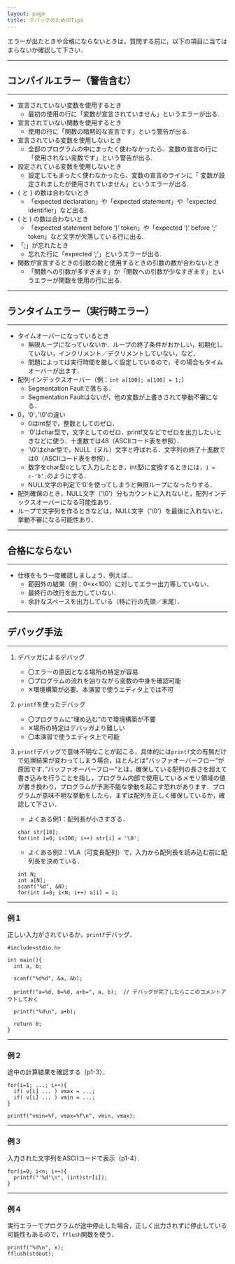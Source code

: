 ```yaml
---
layout: page
title: デバッグのためのTips
---
```


エラーが出たときや合格にならないときは，質問する前に，以下の項目に当てはまらないか確認して下さい．

---
## コンパイルエラー（警告含む）
---

* 宣言されていない変数を使用するとき
   * 最初の使用の行に「変数が宣言されていません」というエラーが出る.
* 宣言されていない関数を使用するとき
   * 使用の行に「関数の暗黙的な宣言です」という警告が出る.
* 宣言されている変数を使用しないとき
   * 全部のプログラムの中にまったく使わなかったら、変数の宣言の行に「使用されない変数です」という警告が出る.
* 設定されている変数を使用しないとき
   * 設定してもまったく使わなかったら、変数の宣言のラインに「 変数が設定されましたが使用されていません」というエラーが出る.
* { と } の数は合わないとき
   * 「expected declaration」や「expected statement」や「expected identifier」など出る.
* ( と ) の数は合わないとき
   * 「expected statement before ‘)’ token」や「expected ‘)’ before ‘;’ token」など文字が欠落している行に出る.
* 「;」が忘れたとき
   * 忘れた行に「expected ‘;’」というエラーが出る.
* 関数が宣言するときの引数の数と使用するときの引数の数が合わないとき
   * 「関数への引数が多すぎます」か「関数への引数が少なすぎます」というエラーが関数を使用の行に出る.

---
## ランタイムエラー（実行時エラー）
---

* タイムオーバーになっているとき
    * 無限ループになっていないか．ループの終了条件がおかしい，初期化していない，インクリメント／デクリメントしていない，など．
    * 問題によっては実行時間を厳しく設定しているので，その場合もタイムオーバーが出ます．
* 配列インデックスオーバー（例：`int a[100]; a[100] = 1;`）
    * Segmentation Faultで落ちる．
    * Segmentation Faultはないが，他の変数が上書きされて挙動不審になる．
* 0，‘0’，’\0’の違い
    * 0はint型で，整数としてのゼロ．
    * ‘0’はchar型で，文字としてのゼロ．printf文などでゼロを出力したいときなどに使う．十進数では48（ASCIIコード表を参照）．
    * ’\0’はchar型で，NULL（ヌル）文字と呼ばれる．文字列の終了十進数では0（ASCIIコード表を参照）．
    * 数字をchar型cとして入力したとき，int型iに変換するときには，`i = c-‘0’;`のようにする．
    * NULL文字の判定で‘0’を使ってしまうと無限ループになったりする．
* 配列確保のとき，NULL文字（’\0’）分もカウントに入れないと，配列インデックスオーバーになる可能性あり．
* ループで文字列を作るときなどは，NULL文字（’\0’）を最後に入れないと，挙動不審になる可能性あり．

---
## 合格にならない
---

* 仕様をもう一度確認しましょう．例えば…
    * 範囲外の結果（例：0<x<100）に対してエラー出力等していない．
    * 最終行の改行を出力していない．
    * 余計なスペースを出力している（特に行の先頭／末尾）．

---
## デバッグ手法
---

1. デバッガによるデバッグ
    - 〇エラーの原因となる場所の特定が容易
    - 〇プログラムの流れを辿りながら変数の中身を確認可能
    - ✕環境構築が必要、本演習で使うエディタ上では不可

2. `printf`を使ったデバッグ
    - 〇プログラムに“埋め込む”ので環境構築が不要
    - ✕場所の特定はデバッガより難しい
    - 〇本演習で使うエディタ上で可能

3. `printf`デバッグで意味不明なことが起こる，具体的には`printf`文の有無だけで処理結果が変わってしまう場合，ほとんどは”バッファオーバーフロー”が原因です．”バッファオーバーフロー”とは，確保している配列の長さを超えて書き込みを行うことを指し，プログラム内部で使用しているメモリ領域の値が書き換わり，プログラムが予測不能な挙動を起こす恐れがあります．プログラムが意味不明な挙動をしたら，まずは配列を正しく確保しているか，確認して下さい．
    - よくある例1：配列長が小さすぎる．
    ```
    char str[10];
    for(int i=0; i<100; i++) str[i] = '\0';
    ```
    
    - よくある例2：VLA（可変長配列）で，入力から配列長を読み込む前に配列長を決めている．
    ```
    int N;
    int a[N];
    scanf("%d", &N);
    for(int i=0; i<N; i++) a[i] = i;
    ```
    
---
### 例１

正しい入力がされているか，`printf`デバッグ．

```
#include<stdio.h>

int main(){
  int a, b;

  scanf("%d%d", &a, &b);
  
  printf("a=%d, b=%d, a+b=", a, b);  // デバッグが完了したらここのコメントアウトしておく
  
  printf("%d\n", a+b);

  return 0;
}
```

---
### 例２

途中の計算結果を確認する（p1-3）．

```
for(i=1; ...; i++){
  if( v[i] ... ) vmax = ...;
  if( v[i] ... ) vmin = ...; 
}

printf("vmin=%f, vmax=%f\n", vmin, vmax);
```

---
### 例３

入力された文字列をASCIIコードで表示（p1-4）．

```
for(i=0; i<n; i++){
  printf("'%d'\n", (int)str[i]);
}
```

---
### 例４

実行エラーでプログラムが途中停止した場合，正しく出力されずに停止している可能性もあるので，`fflush`関数を使う．

```
printf("%d\n", x);
fflush(stdout);
```
